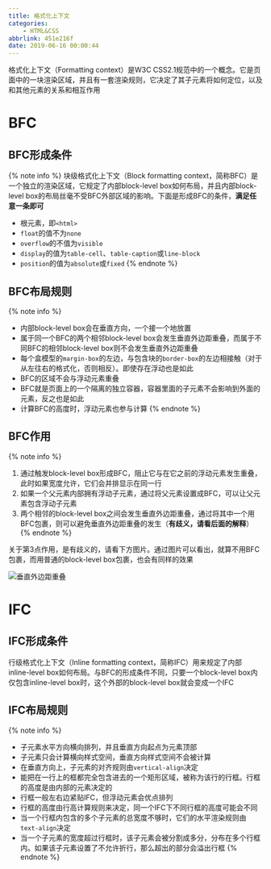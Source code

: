 ```yaml
---
title: 格式化上下文
categories:
    - HTML&CSS
abbrlink: 451e216f
date: 2019-06-16 00:00:44
---
```


格式化上下文（Formatting context）是W3C CSS2.1规范中的一个概念。它是页面中的一块渲染区域，并且有一套渲染规则，它决定了其子元素将如何定位，以及和其他元素的关系和相互作用

# BFC

## BFC形成条件

{% note info %}
块级格式化上下文（Block formatting context，简称BFC）是一个独立的渲染区域，它规定了内部block-level box如何布局，并且内部block-level box的布局丝毫不受BFC外部区域的影响。下面是形成BFC的条件，**满足任意一条即可**
- 根元素，即`<html>`
- `float`的值不为`none`
- `overflow`的不值为`visible`
- `display`的值为`table-cell`、`table-caption`或`line-block`
- `position`的值为`absolute`或`fixed`
{% endnote %}

## BFC布局规则

{% note info %}
- 内部block-level box会在垂直方向，一个接一个地放置
- 属于同一个BFC的两个相邻block-level box会发生垂直外边距重叠，而属于不同BFC的相邻block-level box则不会发生垂直外边距重叠
- 每个盒模型的`margin-box`的左边，与包含块的`border-box`的左边相接触（对于从左往右的格式化，否则相反）。即使存在浮动也是如此
- BFC的区域不会与浮动元素重叠
- BFC就是页面上的一个隔离的独立容器，容器里面的子元素不会影响到外面的元素，反之也是如此
- 计算BFC的高度时，浮动元素也参与计算
{% endnote %}

## BFC作用

{% note info %}
1. 通过触发block-level box形成BFC，阻止它与在它之前的浮动元素发生重叠，此时如果宽度允许，它们会并排显示在同一行
2. 如果一个父元素内部拥有浮动子元素，通过将父元素设置成BFC，可以让父元素包含浮动子元素
3. 两个相邻的block-level box之间会发生垂直外边距重叠，通过将其中一个用BFC包裹，则可以避免垂直外边距重叠的发生（**有歧义，请看后面的解释**）
{% endnote %}

关于第3点作用，是有歧义的，请看下方图片。通过图片可以看出，就算不用BFC包裹，而用普通的block-level box包裹，也会有同样的效果

![垂直外边距重叠](https://blog-images-1258719270.cos.ap-shanghai.myqcloud.com/HTML%26CSS/%E6%A0%BC%E5%BC%8F%E5%8C%96%E4%B8%8A%E4%B8%8B%E6%96%87/%E5%9E%82%E7%9B%B4%E5%A4%96%E8%BE%B9%E8%B7%9D%E9%87%8D%E5%8F%A0.png)

# IFC

## IFC形成条件

行级格式化上下文（Inline formatting context，简称IFC）用来规定了内部inline-level box如何布局。与BFC的形成条件不同，只要一个block-level box内仅包含inline-level box时，这个外部的block-level box就会变成一个IFC

## IFC布局规则

{% note info %}
- 子元素水平方向横向排列，并且垂直方向起点为元素顶部
- 子元素只会计算横向样式空间，垂直方向样式空间不会被计算
- 在垂直方向上，子元素的对齐规则由`vertical-align`决定
- 能把在一行上的框都完全包含进去的一个矩形区域，被称为该行的行框。行框的高度是由内部的元素决定的
- 行框一般左右边紧贴IFC，但浮动元素会优点排列
- 行框的高度由行高计算规则来决定，同一个IFC下不同行框的高度可能会不同
- 当一个行框内包含的多个子元素的总宽度不够时，它们的水平渲染规则由`text-align`决定
- 当一个子元素的宽度超过行框时，该子元素会被分割成多分，分布在多个行框内。如果该子元素设置了不允许折行，那么超出的部分会溢出行框
{% endnote %}

